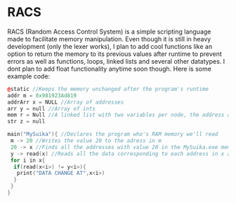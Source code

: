 # RACS
RACS (Random Access Control System) is a simple scripting language made to facilitate memory manipulation. Even though it is still in heavy development (only the lexer works), I plan to add cool functions like an option to return the memory to its previous values after runtime to prevent errors as well as functions, loops, linked lists and several other datatypes. I dont plan to add float functionality anytime soon though. Here is some example code:
```c++
@static //Keeps the memory unchanged after the program's runtime
addr m = 0x981923Ad819
addrArr x = NULL //Array of addresses
arr y = null //Array of ints
mem r = Null //A linked list with two variables per node, the address and the data
str z = null

main("MySuika"){ //Declares the program who's RAM memory we'll read
 m -> 20 //Writes the value 20 to the adress in m
 20 -> x //Finds all the addresses with value 20 in the MySuika.exe memory and stores them in the array x
 y -> read(x) //Reads all the data corresponding to each address in x and stores it in y
 for i in x{
  if(read(x<i>) != y<i>){
   print("DATA CHANGE AT",x<i>)
  }	
 }
}
```
